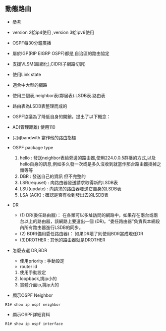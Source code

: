 ## 動態路由

* [參考](https://giboss.pixnet.net/blog/post/26859072)
* version 2給ip4使用 ,version 3給ipv6使用
* OSPF每30分鐘廣播
* 屬於IGP(RIP EIGRP OSPF)都是,自治區的路由協定
* 支援VLSM(超網化),CIDR(子網路切割)
* 使用Link state
* 適合中大型的網路
* 使用三個表,neighbor表(鄰居表).LSDB表.路由表
* 路由表為LSDB表整理而成的
* OSPF協議為了降低自身的開銷，提出了以下概念： 
* AD(管理距離) 使用110
* 只用bandwith 當作他的路由指標
* OSPF package type
  1. hello : 發送neighbor表給旁邊的路由器,使用224.0.0.5群播的方式,以及hello自身的訊息,例如多久發一次或是多久沒收到就當作那台路由器掛掉之類等等
  2. DBR : 發送自己的資訊 但不完整的
  3. LSR(requset) : 向路由器發送請求取得新的LSDB表
  4. LSU(update) : 向請求的路由器發送它自身的LSDB表
  5. LSA (ACK) : 確認是否有收到發出去的LSDB表

* DR
  -  (1) DR(委任路由器)： 在各類可以多址訪問的網路中，如果存在兩台或兩台以上的路由器，該網路上要選出一個 (DR)。“委任路由器”負責與本網段內所有路由器進行LSDB的同步。
  -  (2) BDR(備用委任路由器)： 如果DR壞了則使用BDR當成現任DR
  -  (3)DROTHER : 其他的路由器就是DROTHER

* 怎麼去選 DR,BDR
  - 使用priority : 手動設定
  - router id  
  1. 使用手動設定
  2. loopback,挑ip小的
  3. 實體介面ip,挑ip大的


* 顯示OSPF Neighbor
```
R1# show ip ospf neighbor
```
* 顯示OSPF詳細資料
```
R1# show ip ospf interface
```